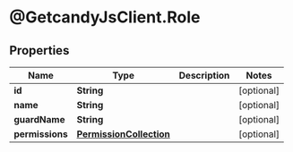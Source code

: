 # @GetcandyJsClient.Role

## Properties

Name | Type | Description | Notes
------------ | ------------- | ------------- | -------------
**id** | **String** |  | [optional] 
**name** | **String** |  | [optional] 
**guardName** | **String** |  | [optional] 
**permissions** | [**PermissionCollection**](PermissionCollection.md) |  | [optional] 


